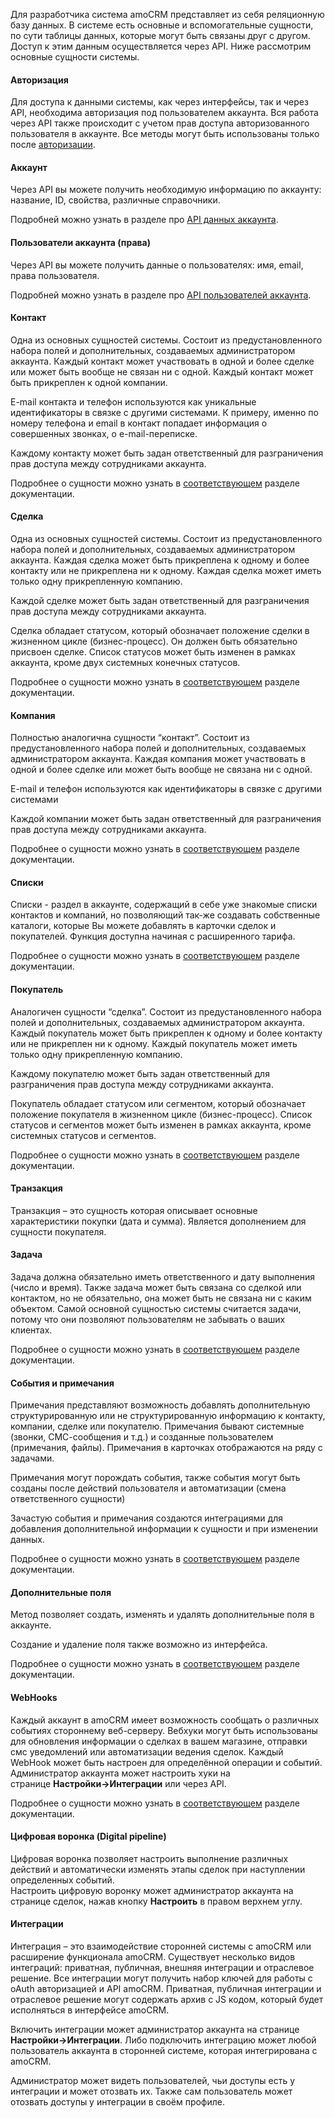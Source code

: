 
<a name="common-info"></a>

Для разработчика система amoCRM представляет из себя реляционную базу данных. В системе есть основные и вспомогательные сущности, по сути таблицы данных, которые могут быть связаны друг с другом. Доступ к этим данным осуществляется через API. Ниже рассмотрим основные сущности системы.

#### Авторизация

Для доступа к данными системы, как через интерфейсы, так и через API, необходима авторизация под пользователем аккаунта. Вся работа через API также происходит с учетом прав доступа авторизованного пользователя в аккаунте. Все методы могут быть использованы только после [авторизации](https://amocrm.ru/developers/content/oauth/oauth).

#### Аккаунт

Через API вы можете получить необходимую информацию по аккаунту: название, ID, свойства, различные справочники.

Подробней можно узнать в разделе про [API данных аккаунта](https://amocrm.ru/developers/content/crm_platform/account-info).

#### Пользователи аккаунта (права)

Через API вы можете получить данные о пользователях: имя, email, права пользователя.

Подробней можно узнать в разделе про [API пользователей аккаунта](https://amocrm.ru/developers/content/crm_platform/users-api).

#### Контакт

Одна из основных сущностей системы. Состоит из предустановленного набора полей и дополнительных, создаваемых администратором аккаунта. Каждый контакт может участвовать в одной и более сделке или может быть вообще не связан ни с одной. Каждый контакт может быть прикреплен к одной компании.

E-mail контакта и телефон используются как уникальные идентификаторы в связке с другими системами. К примеру, именно по номеру телефона и email в контакт попадает информация о совершенных звонках, о e-mail-переписке.

Каждому контакту может быть задан ответственный для разграничения прав доступа между сотрудниками аккаунта.

Подробнее о сущности можно узнать в [соответствующем](https://amocrm.ru/developers/content/crm_platform/contacts-api) разделе документации.

#### Сделка

Одна из основных сущностей системы. Состоит из предустановленного набора полей и дополнительных, создаваемых администратором аккаунта. Каждая сделка может быть прикреплена к одному и более контакту или не прикреплена ни к одному. Каждая сделка может иметь только одну прикрепленную компанию.

Каждой сделке может быть задан ответственный для разграничения прав доступа между сотрудниками аккаунта.

Сделка обладает статусом, который обозначает положение сделки в жизненном цикле (бизнес-процесс). Он должен быть обязательно присвоен сделке. Список статусов может быть изменен в рамках аккаунта, кроме двух системных конечных статусов.

Подробнее о сущности можно узнать в [соответствующем](https://amocrm.ru/developers/content/crm_platform/leads-api) разделе документации.

#### Компания

Полностью аналогична сущности “контакт”. Состоит из предустановленного набора полей и дополнительных, создаваемых администратором аккаунта. Каждая компания может участвовать в одной и более сделке или может быть вообще не связана ни с одной.

E-mail и телефон используются как идентификаторы в связке с другими системами

Каждой компании может быть задан ответственный для разграничения прав доступа между сотрудниками аккаунта.

Подробнее о сущности можно узнать в [соответствующем](https://amocrm.ru/developers/content/crm_platform/companies-api) разделе документации.

#### Списки

Списки - раздел в аккаунте, содержащий в себе уже знакомые списки контактов и компаний, но позволяющий так-же создавать собственные каталоги, которые Вы можете добавлять в карточки сделок и покупателей. Функция доступна начиная с расширенного тарифа.

Подробнее о сущности можно узнать в [соответствующем](https://amocrm.ru/developers/content/crm_platform/catalogs-api) разделе документации.

#### Покупатель

Аналогичен сущности “сделка”. Состоит из предустановленного набора полей и дополнительных, создаваемых администратором аккаунта. Каждый покупатель может быть прикреплен к одному и более контакту или не прикреплен ни к одному. Каждый покупатель может иметь только одну прикрепленную компанию.

Каждому покупателю может быть задан ответственный для разграничения прав доступа между сотрудниками аккаунта.

Покупатель обладает статусом или сегментом, который обозначает положение покупателя в жизненном цикле (бизнес-процесс). Список статусов и сегментов может быть изменен в рамках аккаунта, кроме системных статусов и сегментов.

Подробнее о сущности можно узнать в [соответствующем](https://amocrm.ru/developers/content/crm_platform/customers-api) разделе документации.

#### Транзакция

Транзакция – это сущность которая описывает основные характеристики покупки (дата и сумма). Является дополнением для сущности покупателя.

#### Задача

Задача должна обязательно иметь ответственного и дату выполнения (число и время). Также задача может быть связана со сделкой или контактом, но не обязательно, она может быть не связана ни с каким объектом. Самой основной сущностью системы считается задачи, потому что они позволяют пользователям не забывать о ваших клиентах.

Подробнее о сущности можно узнать в [соответствующем](https://amocrm.ru/developers/content/crm_platform/tasks-api) разделе документации.

#### События и примечания

Примечания представляют возможность добавлять дополнительную структурированную или не структурированную информацию к контакту, компании, сделке или покупателю. Примечания бывают системные (звонки, СМС-сообщения и т.д.) и созданные пользователем (примечания, файлы). Примечания в карточках отображаются на ряду с задачами.

Примечания могут порождать события, также события могут быть созданы после действий пользователя и автоматизации (смена ответственного сущности)

Зачастую события и примечания создаются интеграциями для добавления дополнительной информации к сущности и при изменении данных.

Подробнее о сущности можно узнать в [соответствующем](https://amocrm.ru/developers/content/crm_platform/events-and-notes) разделе документации.

#### Дополнительные поля

Метод позволяет создать, изменять и удалять дополнительные поля в аккаунте.

Создание и удаление поля также возможно из интерфейса.

Подробнее о сущности можно узнать в [соответствующем](https://amocrm.ru/developers/content/crm_platform/custom-fields) разделе документации.

#### WebHooks

Каждый аккаунт в amoCRM имеет возможность сообщать о различных событиях стороннему веб-серверу. Вебхуки могут быть использованы для обновления информации о сделках в вашем магазине, отправки смс уведомлений или автоматизации ведения сделок. Каждый WebHook может быть настроен для определённой операции и событий. Администратор аккаунта может настроить хуки на странице **Настройки->Интеграции** или через API.

Подробнее о сущности можно узнать в [соответствующем](https://amocrm.ru/developers/content/crm_platform/webhooks-api) разделе документации.

#### Цифровая воронка (Digital pipeline)

Цифровая воронка позволяет настроить выполнение различных действий и автоматически изменять этапы сделок при наступлении определенных событий.   
Настроить цифровую воронку может администратор аккаунта на странице сделок, нажав кнопку **Настроить** в правом верхнем углу.

#### Интеграции

Интеграция – это взаимодействие сторонней системы с amoCRM или расширение функционала amoCRM. Существует несколько видов интеграций: приватная, публичная, внешняя интеграции и отраслевое решение. Все интеграции могут получить набор ключей для работы с oAuth авторизацией и API amoCRM. Приватная, публичная интеграции и отраслевое решение могут содержать архив с JS кодом, который будет исполняться в интерфейсе amoCRM.

Включить интеграции может администратор аккаунта на странице **Настройки->Интеграции**. Либо подключить интеграцию может любой пользователь аккаунта в сторонней системе, которая интегрирована с amoCRM.

Администратор может видеть пользователей, чьи доступы есть у интеграции и может отозвать их. Также сам пользователь может отозвать доступы у интеграции в своём профиле.
<!-- Generated at Wed, 03 Mar 2021 08:35:08 +0000. amoCRM Documentation Generator -->